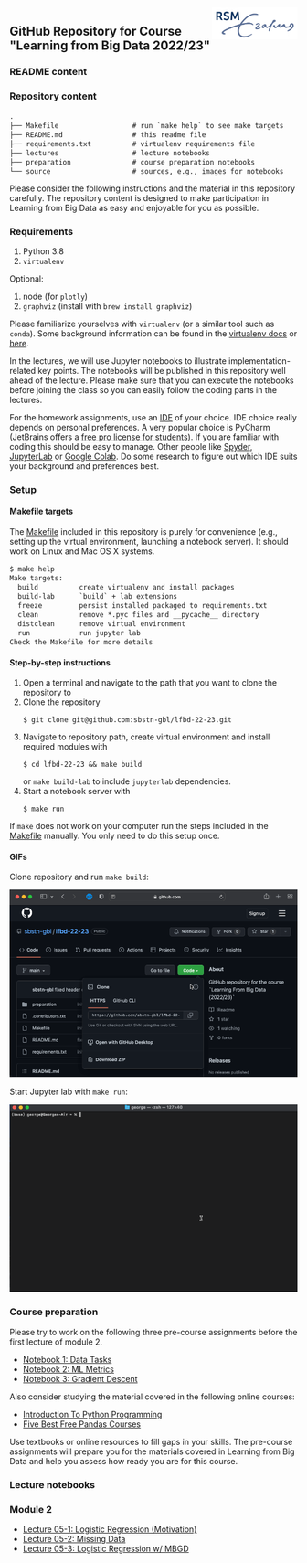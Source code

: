 <img src="https://raw.githubusercontent.com/sbstn-gbl/learning-from-big-data/master/source/_static/img/logo-rsm.png" align="right" width="150px">

## GitHub Repository for Course "Learning from Big Data 2022/23"


### README content


### Repository content

```
.
├── Makefile                  # run `make help` to see make targets
├── README.md                 # this readme file
├── requirements.txt          # virtualenv requirements file
├── lectures                  # lecture notebooks
├── preparation               # course preparation notebooks
└── source                    # sources, e.g., images for notebooks
```

Please consider the following instructions and the material in this repository carefully. The repository content is designed to make participation in Learning from Big Data as easy and enjoyable for you as possible.


### Requirements

1. Python 3.8
1. `virtualenv`

Optional:
1. node (for `plotly`)
1. `graphviz` (install with `brew install graphviz`)

Please familiarize yourselves with `virtualenv` (or a similar tool such as `conda`). Some background information can be found in the [virtualenv docs](https://virtualenv.pypa.io/en/latest/) or [here](https://stackoverflow.com/questions/34398676/does-conda-replace-the-need-for-virtualenv).

In the lectures, we will use Jupyter notebooks to illustrate implementation-related key points. The notebooks will be published in this repository well ahead of the lecture. Please make sure that you can execute the notebooks before joining the class so you can easily follow the coding parts in the lectures.

For the homework assignments, use an [IDE](https://en.wikipedia.org/wiki/Integrated_development_environment) of your choice. IDE choice really depends on personal preferences. A very popular choice is PyCharm (JetBrains offers a [free pro license for students](https://www.jetbrains.com/community/education/#students)). If you are familiar with coding this should be easy to manage. Other people like [Spyder](https://www.spyder-ide.org), [JupyterLab](https://jupyter.org) or [Google Colab](https://colab.research.google.com/notebooks/intro.ipynb?utm_source=scs-index). Do some research to figure out which IDE suits your background and preferences best.


### Setup

#### Makefile targets

The [Makefile](./Makefile) included in this repository is purely for convenience (e.g., setting up the virtual environment, launching a notebook server). It should work on Linux and Mac OS X systems.

```
$ make help
Make targets:
  build          create virtualenv and install packages
  build-lab      `build` + lab extensions
  freeze         persist installed packaged to requirements.txt
  clean          remove *.pyc files and __pycache__ directory
  distclean      remove virtual environment
  run            run jupyter lab
Check the Makefile for more details
```

#### Step-by-step instructions

1. Open a terminal and navigate to the path that you want to clone the repository to
1. Clone the repository
    ```
    $ git clone git@github.com:sbstn-gbl/lfbd-22-23.git
    ```
1. Navigate to repository path, create virtual environment and install required modules with
    ```
    $ cd lfbd-22-23 && make build
    ```
    or `make build-lab` to include `jupyterlab` dependencies.
1. Start a notebook server with
    ```
    $ make run
    ```

If `make` does not work on your computer run the steps included in the [Makefile](./Makefile) manually. You only need to do this setup once.

#### GIFs

Clone repository and run `make build`:

<img src="https://raw.githubusercontent.com/sbstn-gbl/learning-from-big-data/master/source/_static/img/make_build.gif" width="700px">

Start Jupyter lab with `make run`:

<img src="https://raw.githubusercontent.com/sbstn-gbl/learning-from-big-data/master/source/_static/img/make_run.gif" width="700px">


### Course preparation

Please try to work on the following three pre-course assignments before the first lecture of module 2.

- [Notebook 1: Data Tasks](preparation/notebook-1-data.ipynb)
- [Notebook 2: ML Metrics](preparation/notebook-2-metrics.ipynb)
- [Notebook 3: Gradient Descent](preparation/notebook-3-gradient.ipynb)

Also consider studying the material covered in the following online courses:

- [Introduction To Python Programming](https://www.udemy.com/course/pythonforbeginnersintro/)
- [Five Best Free Pandas Courses](https://medium.com/javarevisited/5-best-free-pandas-courses-for-beginners-in-2022-d7dbe017b90c)

Use textbooks or online resources to fill gaps in your skills. The pre-course assignments will prepare you for the materials covered in Learning from Big Data and help you assess how ready you are for this course.


### Lecture notebooks

### Module 2
- [Lecture 05-1: Logistic Regression (Motivation)](lectures/l05-1-binary-classification-motivation.ipynb)
- [Lecture 05-2: Missing Data](lectures/l05-2-missing-data.ipynb)
- [Lecture 05-3: Logistic Regression w/ MBGD](lectures/l05-3-binary-classification-mbgd.ipynb)

